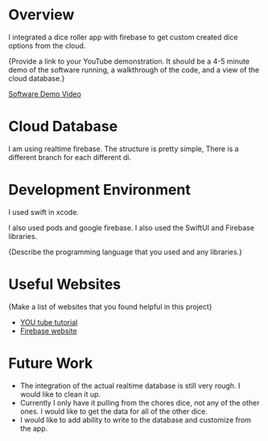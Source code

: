 # Overview

I integrated a dice roller app with firebase to get custom created dice options from the cloud.

{Provide a link to your YouTube demonstration.  It should be a 4-5 minute demo of the software running, a walkthrough of the code, and a view of the cloud database.}

[Software Demo Video](https://youtu.be/Ns9SJF2Ke8c)

# Cloud Database

I am using realtime firebase. The structure is pretty simple, There is a different branch for each different di.

# Development Environment

I used swift in xcode.

I also used pods and google firebase.
I also used the SwiftUI and Firebase libraries.

{Describe the programming language that you used and any libraries.}

# Useful Websites

{Make a list of websites that you found helpful in this project}
* [YOU tube tutorial](https://www.youtube.com/watch?v=RMudKhNY0sI)
* [Firebase website](https://firebase.google.com)

# Future Work
* The integration of the actual realtime database is still very rough. I would like to clean it up.
* Currently I only have it pulling from the chores dice, not any of the other ones. I would like to get the data for all of the other dice.
* I would like to add ability to write to the database and customize from the app.
